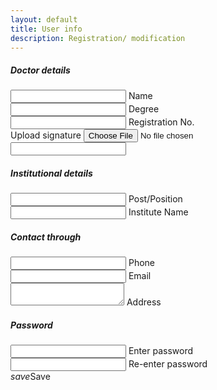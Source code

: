```yaml
---
layout: default
title: User info
description: Registration/ modification
---
```

<div class="row">
<form class="col s12">
  <div class="row">
    <h5>Doctor details</h5>
    <div id="idField" class="input-field col s6" style="display: none;">
      <input id="id" type="text" readonly>
      <label for="id">id</label>
    </div>
    <div class="input-field col s6">
      <input id="name" type="text">
      <label for="name">Name</label>
    </div>
    <div class="input-field col s6">
      <input id="degree" type="text">
      <label for="degree">Degree</label>
    </div>
    <div class="input-field col s6">
      <input id="regNo" type="text">
      <label for="regNo">Registration No.</label>
    </div>
    <div class="file-field input-field col s6 hide">
      <div class="btn">
        <span>Upload signature</span>
        <input id="sign" type="file">
      </div>
      <div class="file-path-wrapper">
        <input class="file-path validate" type="text">
      </div>
    </div>
  </div>
  <div class="row">
    <h5>Institutional details</h5>
    <div class="input-field col s6">
      <input id="post" type="text">
      <label for="post">Post/Position</label>
    </div>
    <div class="input-field col s6">
      <input id="institute" type="text">
      <label for="institute">Institute Name</label>
    </div>
  </div>
  <div class="row">
    <h5>Contact through</h5>
    <div class="input-field col s6">
      <input id="phone" type="tel">
      <label for="phone">Phone</label>
    </div>
    <div class="input-field col s6">
      <input id="mail" type="email">
      <label for="mail">Email</label>
    </div>
    <div class="input-field col s6">
      <textarea id="address" class="materialize-textarea"></textarea>
      <label for="address">Address</label>
    </div>
  </div>
  <div class="row">
    <h5>Password</h5>
    <div class="input-field col s6">
      <input id="password" type="password">
      <label for="password">Enter password</label>
    </div>
    <div class="input-field col s6">
      <input id="rptPassword" type="password">
      <label for="rptPassword">Re-enter password</label>
    </div>
  </div>
  <a class="waves-effect waves-light btn" onclick="update();"><i class="material-icons left">save</i>Save</a>
</form>
</div>
<script>
var id, pass;
window.onload = (event) => {
//====see if editing or new user
if (urlParam() != "edit")
   return;
//=============existing user stuff
id = getCookie("id");
pass = getCookie("pass");
if (id != "" && id != null && pass != "" && pass != null) {
    getData(id, pass);
    } else {
      //id and password prompt
      id = prompt("Please enter your id:","");
      pass = prompt("Please enter your password:","");
      if (id != "" && id != null && pass != "" && pass != null){
        getData(id, pass);
        }else{
          M.toast({html: 'Enter valid id and password.'});
        }
    }
};
function getCookie(cname) {
var name = cname + "=";
var ca = document.cookie.split(';');
for(var i = 0; i < ca.length; i++) {
  var c = ca[i];
  while (c.charAt(0) == ' ') {
    c = c.substring(1);
  }
  if (c.indexOf(name) == 0) {
    return c.substring(name.length, c.length);
  }
}
return "";
}
function getData(id, pass) {
var url = "https://script.google.com/macros/s/AKfycbwfHSn8ysX_yhbNIx_FHtqwJhH1pqML_0fZ9QV65gjSbOOw2Wo/exec?callback=loadData1&id="+ id +"&pass="+ pass;
$.ajax({
  crossDomain: true,
  url: url,
  method: "GET",
  dataType: "jsonp"
});
function loadData1(e) {
try {
     $('#idField').show();
     $('#id').val(id);
     $('#name').val(e[1]);
     $('#institute').val(e[0]);
     $('#degree').val(e[2]);
     $('#regNo').val(e[3]);
     $('#post').val(e[4]);
     $('#phone').val(e[7]);
     $('#mail').val(e[6]);
     $('#address').val(e[5]);     
    }catch(err){
    $("#main_content").html(err + "\nContact admin for support.");
  }
}
                             
//=========new user stuff
function update(){
if ($('#name').val() == ''){
  M.toast({html: 'Name can\'t be empty.'});
  return;
  }

if ($('#password').val() != $('#rptPassword').val()){
  M.toast({html: 'Passwords not matching. Re-enter passwords.'});
  return;
  }
if ($('#password').val() == ''){
  M.toast({html: 'Password can\'t be empty.'});
  return;
  }
var data = JSON.stringify({
  password: $('#password').val(),
  name: $('#name').val(),
  institute: $('#institute').val(),
  degree: $('#degree').val(),
  regNo: $('#regNo').val(),
  post: $('#post').val(),
  phone: $('#phone').val(),
  mail: $('#mail').val(),
  address: $('#address').val()
  });
var url = "https://script.google.com/macros/s/AKfycbwfHSn8ysX_yhbNIx_FHtqwJhH1pqML_0fZ9QV65gjSbOOw2Wo/exec?callback=loadData&save=true&data="+data;
$.ajax({
crossDomain: true,
url: url,
method: "GET",
dataType: "jsonp"
});
$("#main_content").html("Processing....Please wait.")
}
function loadData(e) {
try {
$("#main_content").html("<p>Registration successful!.\nYour login id number is:<h4>"+ e+ "</h4>You can now <a href='/digirx'>login</a> and start using the app with this id and the password that you\'ve set.</p>");
} catch(err){
$("#main_content").html(err);
  }
}
function otherSignedInStuff(googleUser){
}
function urlParam(){
var url = new URL(window.location.href);
var param = url.searchParams.toString().slice(0, -1);
return param;
}
</script>
